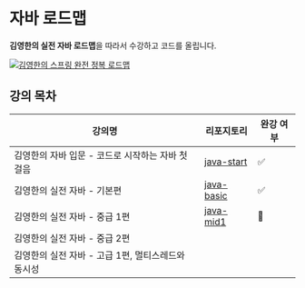 # 자바 로드맵
**김영한의 실전 자바 로드맵**을 따라서 수강하고 코드를 올립니다.

[![김영한의 스프링 완전 정복 로드맵](https://cdn.inflearn.com/public/roadmaps/744/cover/a636e663-a6da-43b9-884a-42fc17b5890f/744-thumbnail.png?w=1062)](https://www.inflearn.com/roadmaps/744)


## 강의 목차
| 강의명 | 리포지토리 | 완강 여부 |
| ---- |  ------ | ----- | 
| 김영한의 자바 입문 - 코드로 시작하는 자바 첫걸음 |  [java-start](https://github.com/seyxxn/TIL/tree/main/inflearn_java/java-start) |  ✅ |
| 김영한의 실전 자바 - 기본편 |  [java-basic](https://github.com/seyxxn/TIL/tree/main/inflearn_java/java-basic)      |  ✅  |
| 김영한의 실전 자바 - 중급 1편 | [java-mid1](https://github.com/seyxxn/TIL/tree/main/inflearn_java/java-mid1)    |   🏃    |
| 김영한의 실전 자바 - 중급 2편 |       |     |
| 김영한의 실전 자바 - 고급 1편, 멀티스레드와 동시성 |    |      |
